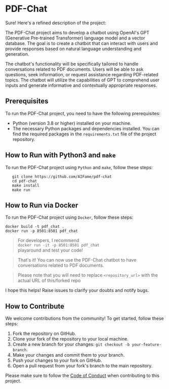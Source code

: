 # PDF-Chat

Sure! Here's a refined description of the project:

The PDF-Chat project aims to develop a chatbot using OpenAI's GPT (Generative Pre-trained Transformer) language model
and a vector database. The goal is to create a chatbot that can interact with users and provide responses based on
natural language understanding and generation.

The chatbot's functionality will be specifically tailored to handle conversations related to PDF documents. Users will
be able to ask questions, seek information, or request assistance regarding PDF-related topics. The chatbot will utilize
the capabilities of GPT to comprehend user inputs and generate informative and contextually appropriate responses.

## Prerequisites

To run the PDF-Chat project, you need to have the following prerequisites:

- Python (version 3.8 or higher) installed on your machine.
- The necessary Python packages and dependencies installed. You can find the required packages in the `requirements.txt`
  file of the project repository.

## How to Run with Python3 and `make`

To run the PDF-Chat project using `Python` and `make`, follow these steps:

```shell
   git clone https://github.com/AIFame/pdf-chat
   cd pdf-chat
   make install
   make run
```

## How to Run via Docker

To run the PDF-Chat project using `Docker`, follow these steps:

```shell
docker build -t pdf_chat .
docker run -p 8501:8501 pdf_chat
```

> For developers,
> I recommend <br>
> ```docker run -it -p 8501:8501 pdf_chat``` <br>
> playaround and test your code!

> That's it! You can now use the PDF-Chat chatbot to have conversations related to PDF documents.

> Please note that you will need to replace `<repository_url>` with the actual URL of this/forked repo

I hope this helps! Raise issues to clarify your doubts and notify bugs.

## How to Contribute

We welcome contributions from the community! To get started, follow these steps:

1. Fork the repository on GitHub.
2. Clone your fork of the repository to your local machine.
3. Create a new branch for your changes: `git checkout -b your-feature-branch`.
4. Make your changes and commit them to your branch.
5. Push your changes to your fork on GitHub.
6. Open a pull request from your fork's branch to the main repository.

Please make sure to follow the [Code of Conduct](./CODE_OF_CONDUCT.md) when contributing to this project.
